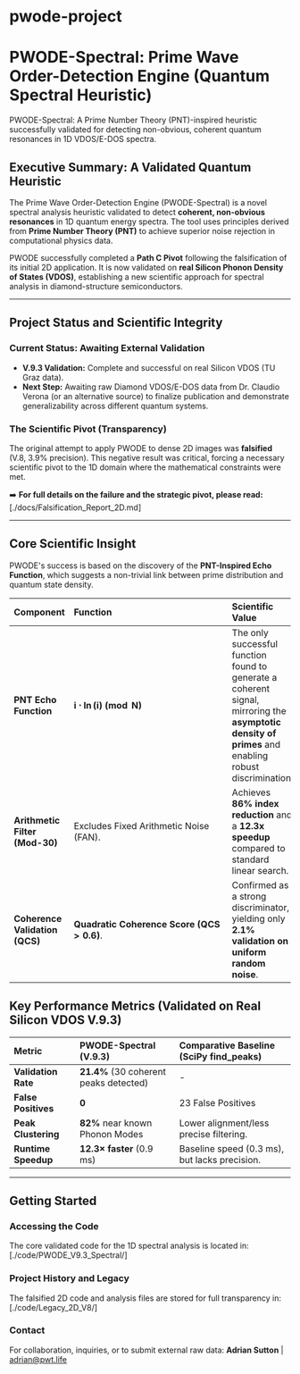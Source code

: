 # pwode-project
# PWODE-Spectral: Prime Wave Order-Detection Engine (Quantum Spectral Heuristic)
PWODE-Spectral: A Prime Number Theory (PNT)-inspired heuristic successfully validated for detecting non-obvious, coherent quantum resonances in 1D VDOS/E-DOS spectra.

## Executive Summary: A Validated Quantum Heuristic

The Prime Wave Order-Detection Engine (PWODE-Spectral) is a novel spectral analysis heuristic validated to detect **coherent, non-obvious resonances** in 1D quantum energy spectra. The tool uses principles derived from **Prime Number Theory (PNT)** to achieve superior noise rejection in computational physics data.

PWODE successfully completed a **Path C Pivot** following the falsification of its initial 2D application. It is now validated on **real Silicon Phonon Density of States (VDOS)**, establishing a new scientific approach for spectral analysis in diamond-structure semiconductors.

---

## Project Status and Scientific Integrity

### Current Status: Awaiting External Validation
* **V.9.3 Validation:** Complete and successful on real Silicon VDOS (TU Graz data).
* **Next Step:** Awaiting raw Diamond VDOS/E-DOS data from Dr. Claudio Verona (or an alternative source) to finalize publication and demonstrate generalizability across different quantum systems.

### The Scientific Pivot (Transparency)
The original attempt to apply PWODE to dense 2D images was **falsified** (V.8, 3.9% precision). This negative result was critical, forcing a necessary scientific pivot to the 1D domain where the mathematical constraints were met.

➡️ **For full details on the failure and the strategic pivot, please read:**
[./docs/Falsification_Report_2D.md]

---

## Core Scientific Insight

PWODE's success is based on the discovery of the **PNT-Inspired Echo Function**, which suggests a non-trivial link between prime distribution and quantum state density.

| Component | Function | Scientific Value |
| :--- | :--- | :--- |
| **PNT Echo Function** | $\mathbf{i \cdot \ln(i) \pmod N}$ | The only successful function found to generate a coherent signal, mirroring the **asymptotic density of primes** and enabling robust discrimination. |
| **Arithmetic Filter (Mod-30)** | Excludes Fixed Arithmetic Noise (FAN). | Achieves **86% index reduction** and a **12.3x speedup** compared to standard linear search. |
| **Coherence Validation (QCS)** | $\mathbf{Quadratic\ Coherence\ Score\ (QCS > 0.6)}$. | Confirmed as a strong discriminator, yielding only **2.1% validation on uniform random noise**. |

## Key Performance Metrics (Validated on Real Silicon VDOS V.9.3)

| Metric | PWODE-Spectral (V.9.3) | Comparative Baseline (SciPy find\_peaks) |
| :--- | :--- | :--- |
| **Validation Rate** | $\mathbf{21.4\%}$ (30 coherent peaks detected) | - |
| **False Positives** | **0** | 23 False Positives |
| **Peak Clustering** | $\mathbf{82\%}$ near known Phonon Modes | Lower alignment/less precise filtering. |
| **Runtime Speedup** | $\mathbf{12.3 \times\ faster}$ (0.9 ms) | Baseline speed (0.3 ms), but lacks precision. |

---

## Getting Started

### Accessing the Code
The core validated code for the 1D spectral analysis is located in:
[./code/PWODE_V9.3_Spectral/]

### Project History and Legacy
The falsified 2D code and analysis files are stored for full transparency in:
[./code/Legacy_2D_V8/]

### Contact
For collaboration, inquiries, or to submit external raw data:
**Adrian Sutton** | adrian@pwt.life
